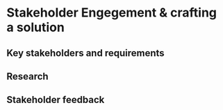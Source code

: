 # Stakeholder Engegement & crafting a solution <!-- 500 words -->

## Key stakeholders and requirements
<!-- 
Identify key stakeholders, then gather and prioritise requirements
-->

## Research
<!-- 
Using relevant data analysis techniques
  - analyse stakeholder feedback
  - research and compare potential organisational data solutions

Research and compare potential organisational data solutions to generate ideas for developing a data solution
-->

## Stakeholder feedback
<!--
Generate Ideas for developing a data solution, or update to data architecture
Use data viz tools to present insights and gather initial stakeholder feedback
-->

<!-- 

Demostrate a funcamental understanding of how to implement a data analytics and/or engineering solution to measure and realise value.

RUBRIC - B

Designs and implements a data solution that meets business requirements. Focuses on scalability, performance optimization, security, and regulatory compliance. Conducts comprehensive testing and automation with scheduling. 

RUBRIC - A

Designs and implements a sophisticated data solution that meets business requirements. Focuses on scalability, performance optimization, security, and regulatory compliance. Conducts comprehensive testing and automation with scheduling. Includes flexible design for future changes and adherence to best practices.
-->
